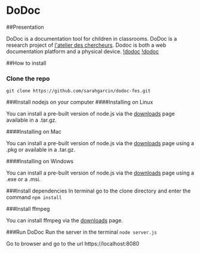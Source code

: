 DoDoc
==========

##Presentation

DoDoc is a documentation tool for children in classrooms. 
DoDoc is a research project of [l'atelier des chercheurs](http://latelier-des-chercheurs.fr/).
Dodoc is both a web documentation platform and a physical device.
[!dodoc](http://www.lopendoc.org/lopendocresearch/wp-content/uploads/sites/5/2015/06/schema-dodoc-02.png)
[!dodoc](http://latelier-des-chercheurs.fr/img/img-dodoc-fes0.jpg)

##How to install

### Clone the repo
```git clone https://github.com/sarahgarcin/dodoc-fes.git```

###Install nodejs on your computer
####Installing on Linux

You can install a pre-built version of node.js via the [downloads](https://nodejs.org/download/) page available in a .tar.gz.

####Installing on Mac

You can install a pre-built version of node.js via the  [downloads](https://nodejs.org/download/) page using a .pkg or available in a .tar.gz.

####Installing on Windows

You can install a pre-built version of node.js via the  [downloads](https://nodejs.org/download/) page using a .exe or a .msi.

###Install dependencies
In terminal go to the clone directory and enter the command
```npm install```

###Install ffmpeg

You can install ffmpeg via the [downloads](https://www.ffmpeg.org/download.html) page.

###Run DoDoc
Run the server in the terminal
```node server.js```

Go to browser and go to the url
https://localhost:8080

